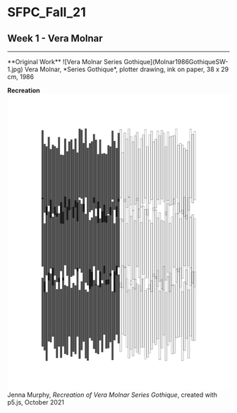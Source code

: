 # SFPC_Fall_21
## Week 1 - Vera Molnar
<hr />
**Original Work**
![Vera Molnar Series Gothique](Molnar1986GothiqueSW-1.jpg)
Vera Molnar, *Series Gothique*, plotter drawing, ink on paper, 38 x 29 cm, 1986

**Recreation**
![Jenna Murphy recreating Vera Molnar Series Gothique](211031_212116_816.png)
Jenna Murphy, *Recreation of Vera Molnar Series Gothique*, created with p5.js, October 2021
